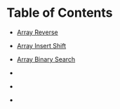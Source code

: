 # Table of Contents

- [Array Reverse](/array-reverse/README.md)

- [Array Insert Shift](/array-insert-shift/README.md)

- [Array Binary Search](/array-binary-search/README.md)

- []()

- []()

- []()